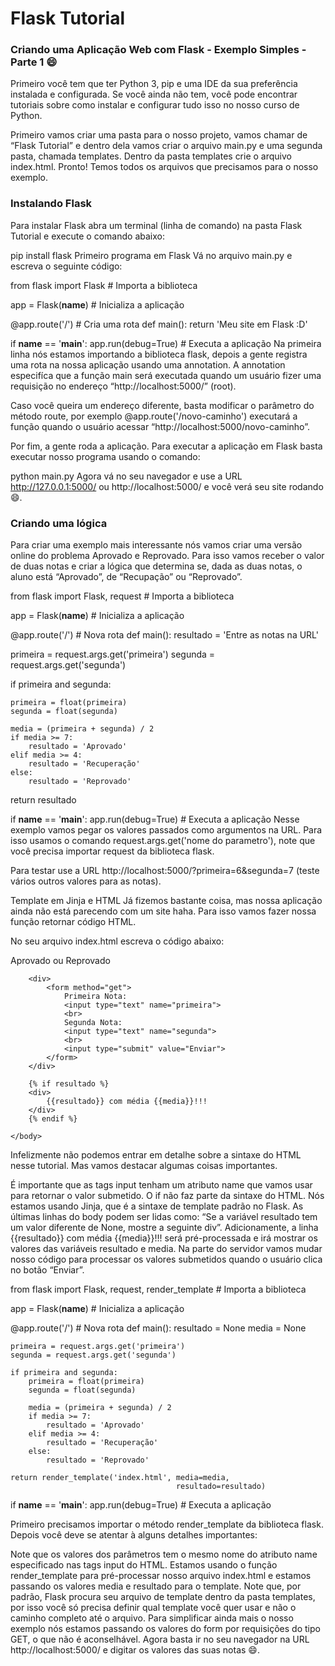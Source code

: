 # Flask Tutorial

### Criando uma Aplicação Web com Flask - Exemplo Simples - Parte 1 😄

Primeiro você tem que ter Python 3, pip e uma IDE da sua preferência instalada e configurada. 
Se você ainda não tem, você pode encontrar tutoriais sobre como instalar e configurar tudo isso no nosso curso de Python.

Primeiro vamos criar uma pasta para o nosso projeto, vamos chamar de “Flask Tutorial” e dentro dela vamos criar o arquivo main.py e uma segunda pasta, chamada templates. 
Dentro da pasta templates crie o arquivo index.html. Pronto! Temos todos os arquivos que precisamos para o nosso exemplo.

### Instalando Flask
Para instalar Flask abra um terminal (linha de comando) na pasta Flask Tutorial e execute o comando abaixo:

pip install flask
Primeiro programa em Flask
Vá no arquivo main.py e escreva o seguinte código:

from flask import Flask # Importa a biblioteca

app = Flask(__name__) # Inicializa a aplicação

@app.route('/') # Cria uma rota
def main():
  return 'Meu site em Flask :D'

if __name__ == '__main__':
  app.run(debug=True) # Executa a aplicação
Na primeira linha nós estamos importando a biblioteca flask, depois a gente registra uma rota na nossa aplicação usando uma annotation. A annotation especifíca que a função main será executada quando um usuário fizer uma requisição no endereço “http://localhost:5000/” (root).

Caso você queira um endereço diferente, basta modificar o parâmetro do método route, por exemplo @app.route('/novo-caminho') executará a função quando o usuário acessar “http://localhost:5000/novo-caminho”.

Por fim, a gente roda a aplicação. Para executar a aplicação em Flask basta executar nosso programa usando o comando:

python main.py
Agora vá no seu navegador e use a URL http://127.0.0.1:5000/ ou http://localhost:5000/ e você verá seu site rodando 😄.

### Criando uma lógica
Para criar uma exemplo mais interessante nós vamos criar uma versão online do problema Aprovado e Reprovado. Para isso vamos receber o valor de duas notas e criar a lógica que determina se, dada as duas notas, o aluno está “Aprovado”, de “Recupação” ou “Reprovado”.

from flask import Flask, request # Importa a biblioteca

app = Flask(__name__) # Inicializa a aplicação

@app.route('/') # Nova rota
def main():
  resultado = 'Entre as notas na URL'    

  primeira = request.args.get('primeira')
  segunda = request.args.get('segunda')

  if primeira and segunda:
        
    primeira = float(primeira)
    segunda = float(segunda)

    media = (primeira + segunda) / 2
    if media >= 7:
        resultado = 'Aprovado'
    elif media >= 4:
        resultado = 'Recuperação'
    else:
        resultado = 'Reprovado'

  return resultado

if __name__ == '__main__':
  app.run(debug=True) # Executa a aplicação
Nesse exemplo vamos pegar os valores passados como argumentos na URL. Para isso usamos o comando request.args.get('nome do parametro'), note que você precisa importar request da biblioteca flask.

Para testar use a URL http://localhost:5000/?primeira=6&segunda=7 (teste vários outros valores para as notas).

Template em Jinja e HTML
Já fizemos bastante coisa, mas nossa aplicação ainda não está parecendo com um site haha. Para isso vamos fazer nossa função retornar código HTML.

No seu arquivo index.html escreva o código abaixo:


<html>
    <head>
        <title>Meu primeiro site :D</title>
    </head>
    <body>
        Aprovado ou Reprovado

        <div>
            <form method="get">
                Primeira Nota:
                <input type="text" name="primeira">
                <br>
                Segunda Nota:
                <input type="text" name="segunda">
                <br>
                <input type="submit" value="Enviar">
            </form>
        </div>

        {% if resultado %}
        <div>
            {{resultado}} com média {{media}}!!!
        </div>
        {% endif %}

    </body>
</html>

Infelizmente não podemos entrar em detalhe sobre a sintaxe do HTML nesse tutorial. Mas vamos destacar algumas coisas importantes.

É importante que as tags input tenham um atributo name que vamos usar para retornar o valor submetido.
O if não faz parte da sintaxe do HTML. Nós estamos usando Jinja, que é a sintaxe de template padrão no Flask.
As últimas linhas do body podem ser lidas como: “Se a variável resultado tem um valor diferente de None, mostre a seguinte div”. Adicionamente, a linha {{resultado}} com média {{media}}!!! será pré-processada e irá mostrar os valores das variáveis resultado e media.
Na parte do servidor vamos mudar nosso código para processar os valores submetidos quando o usuário clica no botão “Enviar”.

from flask import Flask, request, render_template # Importa a biblioteca

app = Flask(__name__) # Inicializa a aplicação

@app.route('/') # Nova rota
def main():
    resultado = None
    media = None    

    primeira = request.args.get('primeira')
    segunda = request.args.get('segunda')

    if primeira and segunda:  
        primeira = float(primeira)
        segunda = float(segunda)

        media = (primeira + segunda) / 2
        if media >= 7:
            resultado = 'Aprovado'
        elif media >= 4:
            resultado = 'Recuperação'
        else:
            resultado = 'Reprovado'

    return render_template('index.html', media=media,
                                         resultado=resultado)

if __name__ == '__main__':
  app.run(debug=True) # Executa a aplicação

Primeiro precisamos importar o método render_template da biblioteca flask. Depois você deve se atentar à alguns detalhes importantes:

Note que os valores dos parâmetros tem o mesmo nome do atributo name especificado nas tags input do HTML.
Estamos usando o função render_template para pré-processar nosso arquivo index.html e estamos passando os valores media e resultado para o template.
Note que, por padrão, Flask procura seu arquivo de template dentro da pasta templates, por isso você só precisa definir qual template você quer usar e não o caminho completo até o arquivo.
Para simplificar ainda mais o nosso exemplo nós estamos passando os valores do form por requisições do tipo GET, o que não é aconselhável.
Agora basta ir no seu navegador na URL http://localhost:5000/ e digitar os valores das suas notas 😄.

```Fontes: ´´´  https://neps.academy/post/criando-uma-aplica%C3%A7%C3%A3o-web-com-flask---exemplo-simples---parte-1

